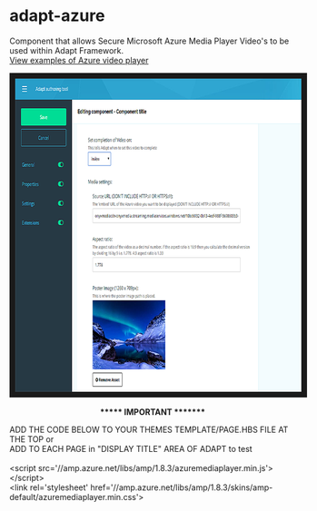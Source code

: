 adapt-azure
================

Component that allows Secure Microsoft Azure Media Player Video's to be used within Adapt Framework. <br>
<a href="https://azure.microsoft.com/en-ca/resources/videos/home/" target="_blank">View examples of Azure video player</a><br>

<img src="azure-screen.png?raw=true" alt="IMAGE ALT TEXT HERE" width="768" height="552" border="10" />

<p align="center"><b>***** IMPORTANT *******</b></p>
ADD THE CODE BELOW TO YOUR THEMES TEMPLATE/PAGE.HBS FILE AT THE TOP or<br> ADD TO EACH PAGE in "DISPLAY TITLE" AREA OF ADAPT to test <br><br>
&#60;script src=&#39;//amp.azure.net/libs/amp/1.8.3/azuremediaplayer.min.js&#39;&#62;&#60;/script&#62; <br>
&#60;link rel=&#39;stylesheet&#39; href=&#39;//amp.azure.net/libs/amp/1.8.3/skins/amp-default/azuremediaplayer.min.css&#39;&#62;
